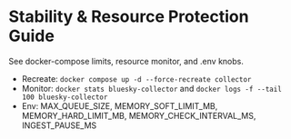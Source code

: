 # Stability & Resource Protection Guide

See docker-compose limits, resource monitor, and .env knobs.

- Recreate: `docker compose up -d --force-recreate collector`
- Monitor: `docker stats bluesky-collector` and `docker logs -f --tail 100 bluesky-collector`
- Env: MAX_QUEUE_SIZE, MEMORY_SOFT_LIMIT_MB, MEMORY_HARD_LIMIT_MB, MEMORY_CHECK_INTERVAL_MS, INGEST_PAUSE_MS
